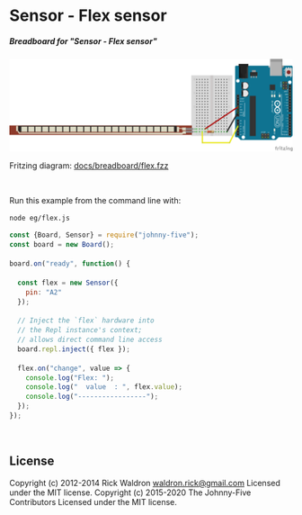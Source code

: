 <!--remove-start-->

# Sensor - Flex sensor

<!--remove-end-->






##### Breadboard for "Sensor - Flex sensor"



![docs/breadboard/flex.png](breadboard/flex.png)<br>

Fritzing diagram: [docs/breadboard/flex.fzz](breadboard/flex.fzz)

&nbsp;




Run this example from the command line with:
```bash
node eg/flex.js
```


```javascript
const {Board, Sensor} = require("johnny-five");
const board = new Board();

board.on("ready", function() {

  const flex = new Sensor({
    pin: "A2"
  });

  // Inject the `flex` hardware into
  // the Repl instance's context;
  // allows direct command line access
  board.repl.inject({ flex });

  flex.on("change", value => {
    console.log("Flex: ");
    console.log("  value  : ", flex.value);
    console.log("-----------------");
  });
});

```








&nbsp;

<!--remove-start-->

## License
Copyright (c) 2012-2014 Rick Waldron <waldron.rick@gmail.com>
Licensed under the MIT license.
Copyright (c) 2015-2020 The Johnny-Five Contributors
Licensed under the MIT license.

<!--remove-end-->
